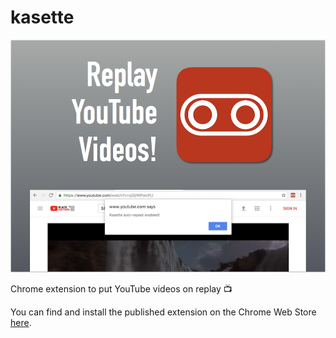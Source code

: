 # kasette

![Kasette promo image](promo_images/920.png)

Chrome extension to put YouTube videos on replay 📺

You can find and install the published extension on the Chrome Web Store [here](https://chrome.google.com/webstore/detail/kasette/plnciiihkbhecjbleklilmagcfhkbofj?hl=en).
